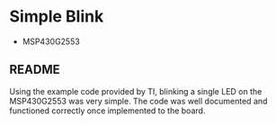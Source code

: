 # Simple Blink

* MSP430G2553

## README
Using the example code provided by TI, blinking a single LED on the MSP430G2553 was very simple. The code was well documented and functioned correctly once implemented to the board.
